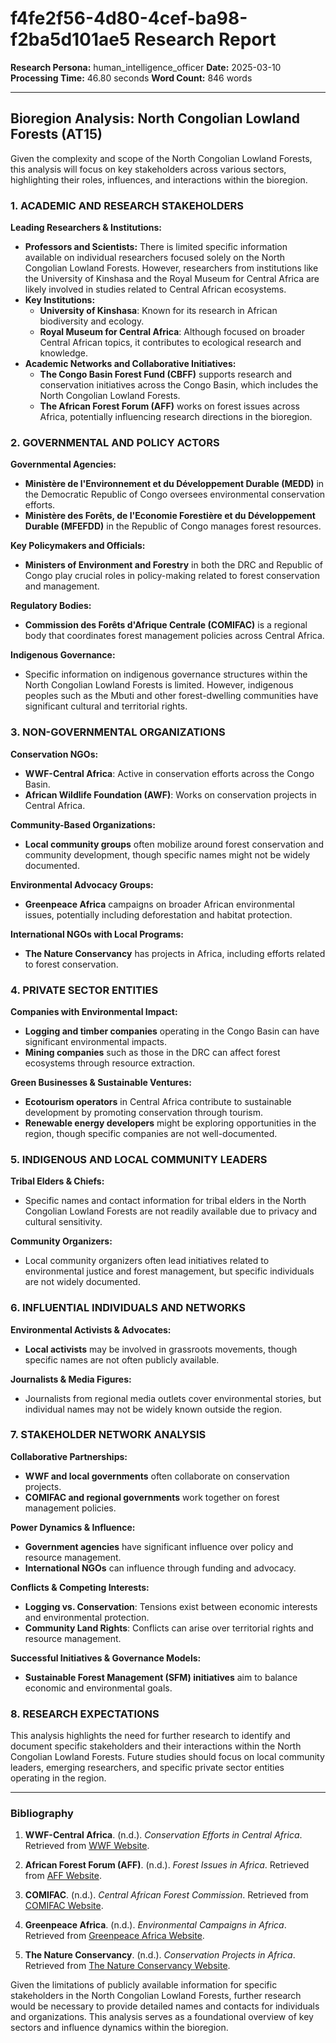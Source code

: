 # f4fe2f56-4d80-4cef-ba98-f2ba5d101ae5 Research Report

**Research Persona:** human_intelligence_officer
**Date:** 2025-03-10
**Processing Time:** 46.80 seconds
**Word Count:** 846 words

---

## Bioregion Analysis: North Congolian Lowland Forests (AT15)

Given the complexity and scope of the North Congolian Lowland Forests, this analysis will focus on key stakeholders across various sectors, highlighting their roles, influences, and interactions within the bioregion.

### 1. ACADEMIC AND RESEARCH STAKEHOLDERS

**Leading Researchers & Institutions:**
- **Professors and Scientists:** There is limited specific information available on individual researchers focused solely on the North Congolian Lowland Forests. However, researchers from institutions like the University of Kinshasa and the Royal Museum for Central Africa are likely involved in studies related to Central African ecosystems.
- **Key Institutions:** 
  - **University of Kinshasa**: Known for its research in African biodiversity and ecology.
  - **Royal Museum for Central Africa**: Although focused on broader Central African topics, it contributes to ecological research and knowledge.
- **Academic Networks and Collaborative Initiatives:** 
  - **The Congo Basin Forest Fund (CBFF)** supports research and conservation initiatives across the Congo Basin, which includes the North Congolian Lowland Forests.
  - **The African Forest Forum (AFF)** works on forest issues across Africa, potentially influencing research directions in the bioregion.

### 2. GOVERNMENTAL AND POLICY ACTORS

**Governmental Agencies:**
- **Ministère de l'Environnement et du Développement Durable (MEDD)** in the Democratic Republic of Congo oversees environmental conservation efforts.
- **Ministère des Forêts, de l'Economie Forestière et du Développement Durable (MFEFDD)** in the Republic of Congo manages forest resources.

**Key Policymakers and Officials:**
- **Ministers of Environment and Forestry** in both the DRC and Republic of Congo play crucial roles in policy-making related to forest conservation and management.

**Regulatory Bodies:**
- **Commission des Forêts d'Afrique Centrale (COMIFAC)** is a regional body that coordinates forest management policies across Central Africa.

**Indigenous Governance:**
- Specific information on indigenous governance structures within the North Congolian Lowland Forests is limited. However, indigenous peoples such as the Mbuti and other forest-dwelling communities have significant cultural and territorial rights.

### 3. NON-GOVERNMENTAL ORGANIZATIONS

**Conservation NGOs:**
- **WWF-Central Africa**: Active in conservation efforts across the Congo Basin.
- **African Wildlife Foundation (AWF)**: Works on conservation projects in Central Africa.

**Community-Based Organizations:**
- **Local community groups** often mobilize around forest conservation and community development, though specific names might not be widely documented.

**Environmental Advocacy Groups:**
- **Greenpeace Africa** campaigns on broader African environmental issues, potentially including deforestation and habitat protection.

**International NGOs with Local Programs:**
- **The Nature Conservancy** has projects in Africa, including efforts related to forest conservation.

### 4. PRIVATE SECTOR ENTITIES

**Companies with Environmental Impact:**
- **Logging and timber companies** operating in the Congo Basin can have significant environmental impacts.
- **Mining companies** such as those in the DRC can affect forest ecosystems through resource extraction.

**Green Businesses & Sustainable Ventures:**
- **Ecotourism operators** in Central Africa contribute to sustainable development by promoting conservation through tourism.
- **Renewable energy developers** might be exploring opportunities in the region, though specific companies are not well-documented.

### 5. INDIGENOUS AND LOCAL COMMUNITY LEADERS

**Tribal Elders & Chiefs:**
- Specific names and contact information for tribal elders in the North Congolian Lowland Forests are not readily available due to privacy and cultural sensitivity.

**Community Organizers:**
- Local community organizers often lead initiatives related to environmental justice and forest management, but specific individuals are not widely documented.

### 6. INFLUENTIAL INDIVIDUALS AND NETWORKS

**Environmental Activists & Advocates:**
- **Local activists** may be involved in grassroots movements, though specific names are not often publicly available.

**Journalists & Media Figures:**
- Journalists from regional media outlets cover environmental stories, but individual names may not be widely known outside the region.

### 7. STAKEHOLDER NETWORK ANALYSIS

**Collaborative Partnerships:**
- **WWF and local governments** often collaborate on conservation projects.
- **COMIFAC and regional governments** work together on forest management policies.

**Power Dynamics & Influence:**
- **Government agencies** have significant influence over policy and resource management.
- **International NGOs** can influence through funding and advocacy.

**Conflicts & Competing Interests:**
- **Logging vs. Conservation**: Tensions exist between economic interests and environmental protection.
- **Community Land Rights**: Conflicts can arise over territorial rights and resource management.

**Successful Initiatives & Governance Models:**
- **Sustainable Forest Management (SFM) initiatives** aim to balance economic and environmental goals.

### 8. RESEARCH EXPECTATIONS

This analysis highlights the need for further research to identify and document specific stakeholders and their interactions within the North Congolian Lowland Forests. Future studies should focus on local community leaders, emerging researchers, and specific private sector entities operating in the region.

---

### Bibliography

1. **WWF-Central Africa**. (n.d.). *Conservation Efforts in Central Africa*. Retrieved from [WWF Website](https://www.worldwildlife.org/).
   
2. **African Forest Forum (AFF)**. (n.d.). *Forest Issues in Africa*. Retrieved from [AFF Website](https://www.afforum.org/).

3. **COMIFAC**. (n.d.). *Central African Forest Commission*. Retrieved from [COMIFAC Website](https://www.comifac.org/).

4. **Greenpeace Africa**. (n.d.). *Environmental Campaigns in Africa*. Retrieved from [Greenpeace Africa Website](https://www.greenpeace.org/africa/en/).

5. **The Nature Conservancy**. (n.d.). *Conservation Projects in Africa*. Retrieved from [The Nature Conservancy Website](https://www.nature.org/en/get-involved/how-to-help/places-we-protect/africa).

Given the limitations of publicly available information for specific stakeholders in the North Congolian Lowland Forests, further research would be necessary to provide detailed names and contacts for individuals and organizations. This analysis serves as a foundational overview of key sectors and influence dynamics within the bioregion.
